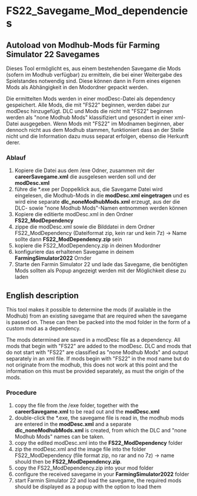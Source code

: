 # FS22_Savegame_Mod_dependencies
## Autoload von Modhub-Mods für Farming Simulator 22 Savegames

Dieses Tool ermöglicht es, aus einem bestehenden Savegame die Mods (sofern im Modhub verfügbar) zu ermitteln, die bei einer Weitergabe des Spielstandes notwendig sind. Diese können dann in Form eines eigenen Mods als Abhängigkeit in den Modordner gepackt werden. 

Die ermittelten Mods werden in einer modDesc-Datei als dependency gespeichert. Alle Mods, die mit "FS22" beginnen, werden dabei zur modDesc hinzugefügt. DLC und Mods die nicht mit "FS22" beginnen werden als "none Modhub Mods" klassifiziert und gesondert in einer xml-Datei ausgegeben. Wenn Mods mit "FS22" im Modnamen beginnen, aber dennoch nicht aus dem Modhub stammen, funktioniert dass an der Stelle nicht und die Information dazu muss separat erfolgen, ebenso die Herkunft derer.

### Ablauf
1. Kopiere die Datei aus dem /exe Odner, zusammen mit der **careerSavegame.xml** die ausgelesen werden soll und der **modDesc.xml**
2. führe die *.exe per Doppelklick aus, die Savegame Datei wird eingelesen, die Modhub-Mods in die **modDesc.xml eingetragen** und es wird eine separate **dlc_noneModhubMods.xml** erzeugt, aus der die DLC- sowie "none Modhub Mods"-Namen entnommen werden können
3. Kopiere die editierte modDesc.xml in den Ordner **FS22_ModDependency**
4. zippe die modDesc.xml sowie die Bilddatei in dem Ordner FS22_ModDependency (Dateiformat zip, kein rar und kein 7z) -> Name sollte dann **FS22_ModDependency.zip** sein
5. kopiere die FS22_ModDependency.zip in deinen Modordner
6. konfiguriere das erhaltenen Savegame in deinem **FarmingSimulator2022** Ornder
7. Starte den Farmin Simulator 22 und lade das Savegame, die benötigten Mods sollten als Popup angezeigt werden mit der Möglichkeit diese zu laden


## English description

This tool makes it possible to determine the mods (if available in the Modhub) from an existing savegame that are required when the savegame is passed on. These can then be packed into the mod folder in the form of a custom mod as a dependency. 

The mods determined are saved in a modDesc file as a dependency. All mods that begin with "FS22" are added to the modDesc. DLC and mods that do not start with "FS22" are classified as "none Modhub Mods" and output separately in an xml file. If mods begin with "FS22" in the mod name but do not originate from the modhub, this does not work at this point and the information on this must be provided separately, as must the origin of the mods.

### Procedure
1. copy the file from the /exe folder, together with the **careerSavegame.xml** to be read out and the **modDesc.xml**
2. double-click the *.exe, the savegame file is read in, the modhub mods are entered in the **modDesc.xml** and a separate **dlc_noneModhubMods.xml** is created, from which the DLC and "none Modhub Mods" names can be taken.
3. copy the edited modDesc.xml into the **FS22_ModDependency** folder
4. zip the modDesc.xml and the image file into the folder FS22_ModDependency (file format zip, no rar and no 7z) -> name should then be **FS22_ModDependency.zip**.
5. copy the FS22_ModDependency.zip into your mod folder
6. configure the received savegame in your **FarmingSimulator2022** folder
7. start Farmin Simulator 22 and load the savegame, the required mods should be displayed as a popup with the option to load them
